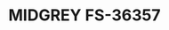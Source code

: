 ---
layout: product
title: "MIDGREY FS-36357"
price: "300" 
desc: "Akrilna boja 17mL - Metalik"
img_path: "/assets/img/AMMO.F-515.webp"
brand: "AMMO"
available: false
special_offer: false
new: false
soon: false
cat: "020000"
subcat: "020100"
subsubcat: "020101"
sifra: "AMMO.F-515"
popular: false
spec: false
---